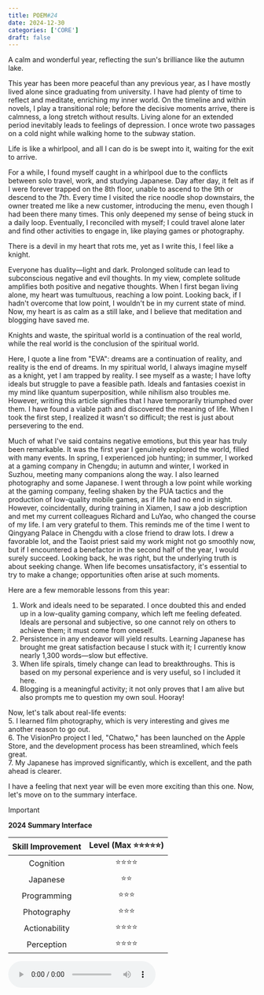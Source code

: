 ```yaml
---
title: POEM#24
date: 2024-12-30
categories: ['CORE']
draft: false
---
```


A calm and wonderful year, reflecting the sun's brilliance like the autumn lake.

This year has been more peaceful than any previous year, as I have mostly lived alone since graduating from university. I have had plenty of time to reflect and meditate, enriching my inner world. On the timeline and within novels, I play a transitional role; before the decisive moments arrive, there is calmness, a long stretch without results. Living alone for an extended period inevitably leads to feelings of depression. I once wrote two passages on a cold night while walking home to the subway station.

Life is like a whirlpool, and all I can do is be swept into it, waiting for the exit to arrive.

For a while, I found myself caught in a whirlpool due to the conflicts between solo travel, work, and studying Japanese. Day after day, it felt as if I were forever trapped on the 8th floor, unable to ascend to the 9th or descend to the 7th. Every time I visited the rice noodle shop downstairs, the owner treated me like a new customer, introducing the menu, even though I had been there many times. This only deepened my sense of being stuck in a daily loop. Eventually, I reconciled with myself; I could travel alone later and find other activities to engage in, like playing games or photography.

There is a devil in my heart that rots me, yet as I write this, I feel like a knight.

Everyone has duality—light and dark. Prolonged solitude can lead to subconscious negative and evil thoughts. In my view, complete solitude amplifies both positive and negative thoughts. When I first began living alone, my heart was tumultuous, reaching a low point. Looking back, if I hadn't overcome that low point, I wouldn't be in my current state of mind. Now, my heart is as calm as a still lake, and I believe that meditation and blogging have saved me.

Knights and waste, the spiritual world is a continuation of the real world, while the real world is the conclusion of the spiritual world.

Here, I quote a line from "EVA": dreams are a continuation of reality, and reality is the end of dreams. In my spiritual world, I always imagine myself as a knight, yet I am trapped by reality. I see myself as a waste; I have lofty ideals but struggle to pave a feasible path. Ideals and fantasies coexist in my mind like quantum superposition, while nihilism also troubles me. However, writing this article signifies that I have temporarily triumphed over them. I have found a viable path and discovered the meaning of life. When I took the first step, I realized it wasn't so difficult; the rest is just about persevering to the end.

Much of what I've said contains negative emotions, but this year has truly been remarkable. It was the first year I genuinely explored the world, filled with many events. In spring, I experienced job hunting; in summer, I worked at a gaming company in Chengdu; in autumn and winter, I worked in Suzhou, meeting many companions along the way. I also learned photography and some Japanese. I went through a low point while working at the gaming company, feeling shaken by the PUA tactics and the production of low-quality mobile games, as if life had no end in sight. However, coincidentally, during training in Xiamen, I saw a job description and met my current colleagues Richard and LuYao, who changed the course of my life. I am very grateful to them. This reminds me of the time I went to Qingyang Palace in Chengdu with a close friend to draw lots. I drew a favorable lot, and the Taoist priest said my work might not go smoothly now, but if I encountered a benefactor in the second half of the year, I would surely succeed. Looking back, he was right, but the underlying truth is about seeking change. When life becomes unsatisfactory, it's essential to try to make a change; opportunities often arise at such moments.

Here are a few memorable lessons from this year:  
1. Work and ideals need to be separated. I once doubted this and ended up in a low-quality gaming company, which left me feeling defeated. Ideals are personal and subjective, so one cannot rely on others to achieve them; it must come from oneself.  
2. Persistence in any endeavor will yield results. Learning Japanese has brought me great satisfaction because I stuck with it; I currently know nearly 1,300 words—slow but effective.  
3. When life spirals, timely change can lead to breakthroughs. This is based on my personal experience and is very useful, so I included it here.  
4. Blogging is a meaningful activity; it not only proves that I am alive but also prompts me to question my own soul. Hooray!

Now, let's talk about real-life events:  
5. I learned film photography, which is very interesting and gives me another reason to go out.  
6. The VisionPro project I led, "Chatwo," has been launched on the Apple Store, and the development process has been streamlined, which feels great.  
7. My Japanese has improved significantly, which is excellent, and the path ahead is clearer.

I have a feeling that next year will be even more exciting than this one. Now, let's move on to the summary interface.

> [!IMPORTANT]
>
> **2024 Summary Interface**
>
> | Skill Improvement | Level (Max ⭐⭐⭐⭐⭐) |
> | :---------------: | :---------------: |
> |     Cognition     |       ⭐⭐⭐⭐        |
> |     Japanese      |        ⭐⭐         |
> |    Programming    |        ⭐⭐⭐        |
> |    Photography    |        ⭐⭐⭐        |
> |   Actionability   |       ⭐⭐⭐⭐        |
> |    Perception     |       ⭐⭐⭐⭐        |

<audio controls autoplay>
  <source src="/audios/Luar Na Lubre - O son do ar.mp3" type="audio/mpeg">
  Your browser does not support the audio tag.
</audio>
